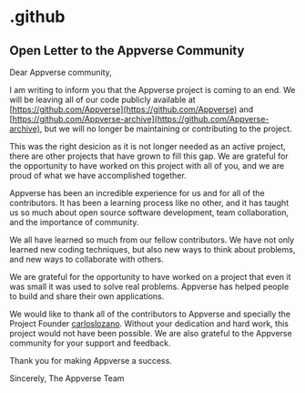 # .github

## Open Letter to the Appverse Community

Dear Appverse community,

I am writing to inform you that the Appverse project is coming to an end. We will be leaving all of our code publicly available at [https://github.com/Appverse](https://github.com/Appverse) and [https://github.com/Appverse-archive](https://github.com/Appverse-archive), but we will no longer be maintaining or contributing to the project.

This was the right desicion as it is not longer needed as an active project, there are other projects that have grown to fill this gap. We are grateful for the opportunity to have worked on this project with all of you, and we are proud of what we have accomplished together.

Appverse has been an incredible experience for us and for all of the contributors. It has been a learning process like no other, and it has taught us so much about open source software development, team collaboration, and the importance of community.

We all have learned so much from our fellow contributors. We have not only learned new coding techniques, but also new ways to think about problems, and new ways to collaborate with others. 

We are grateful for the opportunity to have worked on a project that even it was small it was used to solve real problems. Appverse has helped people to build and share their own applications.

We would like to thank all of the contributors to Appverse and specially the Project Founder [carloslozano](https://github.com/orgs/Appverse/people/carloslozano). Without your dedication and hard work, this project would not have been possible. We are also grateful to the Appverse community for your support and feedback.

Thank you for making Appverse a success.

Sincerely,
The Appverse Team 
